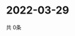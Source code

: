 # 2022-03-29
  共 0条

  <!-- BEGIN -->
  <!-- 最后更新时间Tue Mar 29 2022 00:32:31 GMT+0000 (Coordinated Universal Time) -->
  
  <!-- END -->
  
  